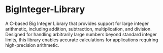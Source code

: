 # BigInteger-Library
A C-based Big Integer Library that provides support for large integer arithmetic, including addition, subtraction, multiplication, and division. Designed for handling arbitrarily large numbers beyond standard integer limits, this library enables accurate calculations for applications requiring high-precision arithmetic.
